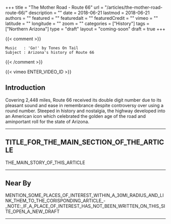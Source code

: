 +++
title           = "The Mother Road - Route 66"
url             = "/articles/the-mother-road-route-66/"
description     = ""
date            = 2018-06-21
lastmod         = 2018-06-21
authors         = ""
featured        = ""
featuredalt     = ""
featuredCredit  = ""
vimeo           = ""
latitude        = ""
longitude       = ""
zoom            = ""
categories      = ["History"]
tags            = ["Northern Arizona"]
type            = "draft"
layout          = "coming-soon"
draft           = true
+++

{{< comment >}}

    Music   : 'Go!' by Tones On Tail
    Subject : Arizona's history of Route 66

{{< /comment >}}

{{< vimeo ENTER_VIDEO_ID >}}

## Introduction

Covering 2,448 miles, Route 66 received its double digit number due to its pleasant sound and ease in remembrance despite controversy over using a round number. Steeped in history and nostalgia, the highway developed into an American icon which celebrated the golden age of the road and aminportant roll for the state of Arizona.

---

## TITLE_FOR_THE_MAIN_SECTION_OF_THE_ARTICLE

THE_MAIN_STORY_OF_THIS_ARTICLE

---

## Near By

MENTION_SOME_PLACES_OF_INTEREST_WITHIN_A_30MI_RADIUS_AND_LINK_THEM_TO_THE_CORISPONDING_ARTICLE_-_NOTE:_IF_A_PLACE_OF_INTEREST_HAS_NOT_BEEN_WRITTEN_ON_THIS_SITE_OPEN_A_NEW_DRAFT

---


